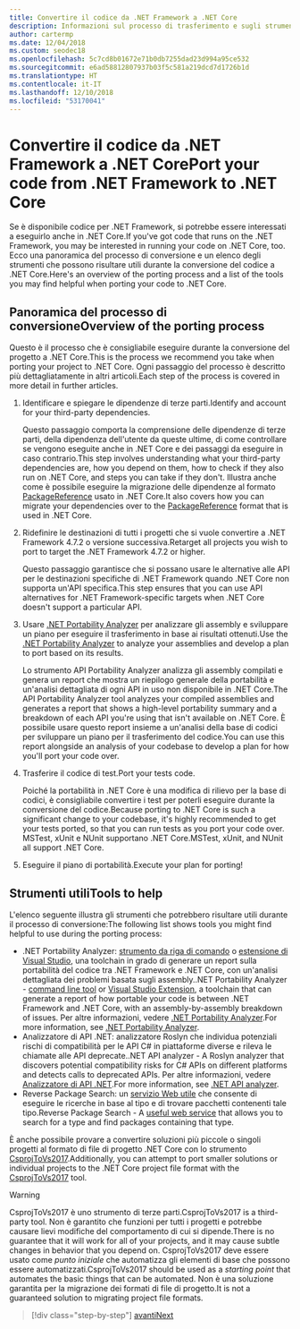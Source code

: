```yaml
---
title: Convertire il codice da .NET Framework a .NET Core
description: Informazioni sul processo di trasferimento e sugli strumenti che possono risultare utili durante il trasferimento di un progetto .NET Framework in .NET Core.
author: cartermp
ms.date: 12/04/2018
ms.custom: seodec18
ms.openlocfilehash: 5c7cd8b01672e71b0db7255dad23d994a95ce532
ms.sourcegitcommit: e6ad58812807937b03f5c581a219dcd7d1726b1d
ms.translationtype: HT
ms.contentlocale: it-IT
ms.lasthandoff: 12/10/2018
ms.locfileid: "53170041"
---
```

# <a name="port-your-code-from-net-framework-to-net-core"></a><span data-ttu-id="a2cec-103">Convertire il codice da .NET Framework a .NET Core</span><span class="sxs-lookup"><span data-stu-id="a2cec-103">Port your code from .NET Framework to .NET Core</span></span>

<span data-ttu-id="a2cec-104">Se è disponibile codice per .NET Framework, si potrebbe essere interessati a eseguirlo anche in .NET Core.</span><span class="sxs-lookup"><span data-stu-id="a2cec-104">If you've got code that runs on the .NET Framework, you may be interested in running your code on .NET Core, too.</span></span> <span data-ttu-id="a2cec-105">Ecco una panoramica del processo di conversione e un elenco degli strumenti che possono risultare utili durante la conversione del codice a .NET Core.</span><span class="sxs-lookup"><span data-stu-id="a2cec-105">Here's an overview of the porting process and a list of the tools you may find helpful when porting your code to .NET Core.</span></span>

## <a name="overview-of-the-porting-process"></a><span data-ttu-id="a2cec-106">Panoramica del processo di conversione</span><span class="sxs-lookup"><span data-stu-id="a2cec-106">Overview of the porting process</span></span>

<span data-ttu-id="a2cec-107">Questo è il processo che è consigliabile eseguire durante la conversione del progetto a .NET Core.</span><span class="sxs-lookup"><span data-stu-id="a2cec-107">This is the process we recommend you take when porting your project to .NET Core.</span></span> <span data-ttu-id="a2cec-108">Ogni passaggio del processo è descritto più dettagliatamente in altri articoli.</span><span class="sxs-lookup"><span data-stu-id="a2cec-108">Each step of the process is covered in more detail in further articles.</span></span>

1. <span data-ttu-id="a2cec-109">Identificare e spiegare le dipendenze di terze parti.</span><span class="sxs-lookup"><span data-stu-id="a2cec-109">Identify and account for your third-party dependencies.</span></span>

   <span data-ttu-id="a2cec-110">Questo passaggio comporta la comprensione delle dipendenze di terze parti, della dipendenza dell'utente da queste ultime, di come controllare se vengono eseguite anche in .NET Core e dei passaggi da eseguire in caso contrario.</span><span class="sxs-lookup"><span data-stu-id="a2cec-110">This step involves understanding what your third-party dependencies are, how you depend on them, how to check if they also run on .NET Core, and steps you can take if they don't.</span></span> <span data-ttu-id="a2cec-111">Illustra anche come è possibile eseguire la migrazione delle dipendenze al formato [PackageReference](/nuget/consume-packages/package-references-in-project-files) usato in .NET Core.</span><span class="sxs-lookup"><span data-stu-id="a2cec-111">It also covers how you can migrate your dependencies over to the [PackageReference](/nuget/consume-packages/package-references-in-project-files) format that is used in .NET Core.</span></span>

2. <span data-ttu-id="a2cec-112">Ridefinire le destinazioni di tutti i progetti che si vuole convertire a .NET Framework 4.7.2 o versione successiva.</span><span class="sxs-lookup"><span data-stu-id="a2cec-112">Retarget all projects you wish to port to target the .NET Framework 4.7.2 or higher.</span></span>

   <span data-ttu-id="a2cec-113">Questo passaggio garantisce che si possano usare le alternative alle API per le destinazioni specifiche di .NET Framework quando .NET Core non supporta un'API specifica.</span><span class="sxs-lookup"><span data-stu-id="a2cec-113">This step ensures that you can use API alternatives for .NET Framework-specific targets when .NET Core doesn't support a particular API.</span></span>

3. <span data-ttu-id="a2cec-114">Usare [.NET Portability Analyzer](../../standard/analyzers/portability-analyzer.md) per analizzare gli assembly e sviluppare un piano per eseguire il trasferimento in base ai risultati ottenuti.</span><span class="sxs-lookup"><span data-stu-id="a2cec-114">Use the [.NET Portability Analyzer](../../standard/analyzers/portability-analyzer.md) to analyze your assemblies and develop a plan to port based on its results.</span></span>

   <span data-ttu-id="a2cec-115">Lo strumento API Portability Analyzer analizza gli assembly compilati e genera un report che mostra un riepilogo generale della portabilità e un'analisi dettagliata di ogni API in uso non disponibile in .NET Core.</span><span class="sxs-lookup"><span data-stu-id="a2cec-115">The API Portability Analyzer tool analyzes your compiled assemblies and generates a report that shows a high-level portability summary and a breakdown of each API you're using that isn't available on .NET Core.</span></span> <span data-ttu-id="a2cec-116">È possibile usare questo report insieme a un'analisi della base di codici per sviluppare un piano per il trasferimento del codice.</span><span class="sxs-lookup"><span data-stu-id="a2cec-116">You can use this report alongside an analysis of your codebase to develop a plan for how you'll port your code over.</span></span>

4. <span data-ttu-id="a2cec-117">Trasferire il codice di test.</span><span class="sxs-lookup"><span data-stu-id="a2cec-117">Port your tests code.</span></span>

   <span data-ttu-id="a2cec-118">Poiché la portabilità in .NET Core è una modifica di rilievo per la base di codici, è consigliabile convertire i test per poterli eseguire durante la conversione del codice.</span><span class="sxs-lookup"><span data-stu-id="a2cec-118">Because porting to .NET Core is such a significant change to your codebase, it's highly recommended to get your tests ported, so that you can run tests as you port your code over.</span></span> <span data-ttu-id="a2cec-119">MSTest, xUnit e NUnit supportano .NET Core.</span><span class="sxs-lookup"><span data-stu-id="a2cec-119">MSTest, xUnit, and NUnit all support .NET Core.</span></span>

5. <span data-ttu-id="a2cec-120">Eseguire il piano di portabilità.</span><span class="sxs-lookup"><span data-stu-id="a2cec-120">Execute your plan for porting!</span></span>

## <a name="tools-to-help"></a><span data-ttu-id="a2cec-121">Strumenti utili</span><span class="sxs-lookup"><span data-stu-id="a2cec-121">Tools to help</span></span>

<span data-ttu-id="a2cec-122">L'elenco seguente illustra gli strumenti che potrebbero risultare utili durante il processo di conversione:</span><span class="sxs-lookup"><span data-stu-id="a2cec-122">The following list shows tools you might find helpful to use during the porting process:</span></span>

* <span data-ttu-id="a2cec-123">.NET Portability Analyzer: [strumento da riga di comando](https://github.com/Microsoft/dotnet-apiport/releases) o [estensione di Visual Studio](https://visualstudiogallery.msdn.microsoft.com/1177943e-cfb7-4822-a8a6-e56c7905292b), una toolchain in grado di generare un report sulla portabilità del codice tra .NET Framework e .NET Core, con un'analisi dettagliata dei problemi basata sugli assembly.</span><span class="sxs-lookup"><span data-stu-id="a2cec-123">.NET Portability Analyzer - [command line tool](https://github.com/Microsoft/dotnet-apiport/releases) or [Visual Studio Extension](https://visualstudiogallery.msdn.microsoft.com/1177943e-cfb7-4822-a8a6-e56c7905292b), a toolchain that can generate a report of how portable your code is between .NET Framework and .NET Core, with an assembly-by-assembly breakdown of issues.</span></span> <span data-ttu-id="a2cec-124">Per altre informazioni, vedere [.NET Portability Analyzer](../../standard/analyzers/portability-analyzer.md).</span><span class="sxs-lookup"><span data-stu-id="a2cec-124">For more information, see [.NET Portability Analyzer](../../standard/analyzers/portability-analyzer.md).</span></span>
* <span data-ttu-id="a2cec-125">Analizzatore di API .NET: analizzatore Roslyn che individua potenziali rischi di compatibilità per le API C# in piattaforme diverse e rileva le chiamate alle API deprecate.</span><span class="sxs-lookup"><span data-stu-id="a2cec-125">.NET API analyzer - A Roslyn analyzer that discovers potential compatibility risks for C# APIs on different platforms and detects calls to deprecated APIs.</span></span> <span data-ttu-id="a2cec-126">Per altre informazioni, vedere [Analizzatore di API .NET](../../standard/analyzers/api-analyzer.md).</span><span class="sxs-lookup"><span data-stu-id="a2cec-126">For more information, see [.NET API analyzer](../../standard/analyzers/api-analyzer.md).</span></span>
* <span data-ttu-id="a2cec-127">Reverse Package Search: un [servizio Web utile](https://packagesearch.azurewebsites.net) che consente di eseguire le ricerche in base al tipo e di trovare pacchetti contenenti tale tipo.</span><span class="sxs-lookup"><span data-stu-id="a2cec-127">Reverse Package Search - A [useful web service](https://packagesearch.azurewebsites.net) that allows you to search for a type and find packages containing that type.</span></span>

<span data-ttu-id="a2cec-128">È anche possibile provare a convertire soluzioni più piccole o singoli progetti al formato di file di progetto .NET Core con lo strumento [CsprojToVs2017](https://github.com/hvanbakel/CsprojToVs2017).</span><span class="sxs-lookup"><span data-stu-id="a2cec-128">Additionally, you can attempt to port smaller solutions or individual projects to the .NET Core project file format with the [CsprojToVs2017](https://github.com/hvanbakel/CsprojToVs2017) tool.</span></span>

> [!WARNING] 
> <span data-ttu-id="a2cec-129">CsprojToVs2017 è uno strumento di terze parti.</span><span class="sxs-lookup"><span data-stu-id="a2cec-129">CsprojToVs2017 is a third-party tool.</span></span> <span data-ttu-id="a2cec-130">Non è garantito che funzioni per tutti i progetti e potrebbe causare lievi modifiche del comportamento di cui si dipende.</span><span class="sxs-lookup"><span data-stu-id="a2cec-130">There is no guarantee that it will work for all of your projects, and it may cause subtle changes in behavior that you depend on.</span></span> <span data-ttu-id="a2cec-131">CsprojToVs2017 deve essere usato come _punto iniziale_ che automatizza gli elementi di base che possono essere automatizzati.</span><span class="sxs-lookup"><span data-stu-id="a2cec-131">CsprojToVs2017 should be used as a _starting point_ that automates the basic things that can be automated.</span></span> <span data-ttu-id="a2cec-132">Non è una soluzione garantita per la migrazione dei formati di file di progetto.</span><span class="sxs-lookup"><span data-stu-id="a2cec-132">It is not a guaranteed solution to migrating project file formats.</span></span>

>[!div class="step-by-step"]
>[<span data-ttu-id="a2cec-133">avanti</span><span class="sxs-lookup"><span data-stu-id="a2cec-133">Next</span></span>](third-party-deps.md)

